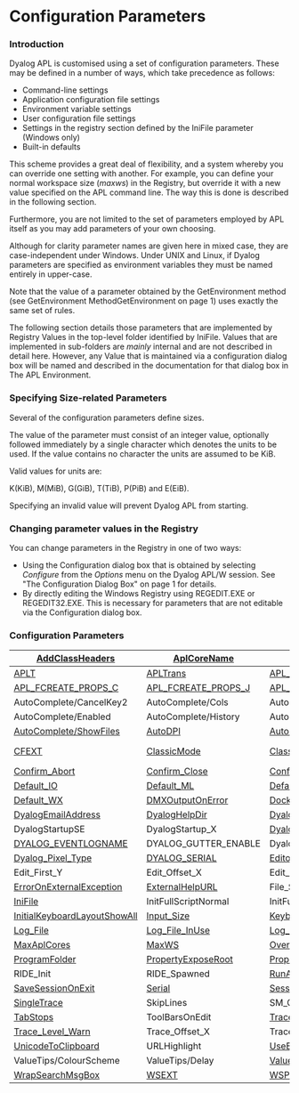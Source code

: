 # Configuration Parameters

### Introduction

Dyalog APL is customised using a set of configuration parameters. These may be defined  in a number of ways, which take precedence as follows:

- Command-line settings
- Application configuration file settings
- Environment variable settings
- User configuration file settings
- Settings in the registry section defined by the IniFile parameter (Windows only)
- Built-in defaults

This scheme provides a great deal of flexibility, and a system whereby you can override one setting with another. For example, you can define your normal workspace size (*maxws*) in the Registry, but override it with a new value specified on the APL command line. The way this is done is described in the following section.

Furthermore, you are not limited to the set of parameters employed by APL itself as you may add parameters of your own choosing.

Although for clarity parameter names are given here in mixed case, they are case-independent under Windows. Under UNIX and Linux, if Dyalog parameters are specified as environment variables they must be named entirely in upper-case.

Note that the value of a parameter obtained by the GetEnvironment method (see GetEnvironment MethodGetEnvironment on page 1) uses exactly the same set of rules.

The following section details those parameters that are implemented by Registry Values in the top-level folder identified by IniFile. Values that are implemented in sub-folders are *mainly* internal and are not described in detail here. However, any Value that is maintained via a configuration dialog box will be named and described in the documentation for that dialog box in The APL Environment.

### Specifying Size-related Parameters

Several of the configuration parameters define sizes.

The value of the parameter must consist of an integer value, optionally followed immediately by a single character which denotes the units to be used. If the value contains no character the units are assumed to be KiB.

Valid values for units are:

K(KiB), M(MiB), G(GiB), T(TiB), P(PiB) and E(EiB).

Specifying an invalid value will prevent Dyalog APL from starting.

### Changing parameter values in the Registry

You can change parameters in the Registry in one of two ways:

- Using the Configuration dialog box that is obtained by selecting *Configure* from the *Options* menu on the Dyalog APL/W session. See "The Configuration Dialog Box" on page 1 for details.
- By directly editing the Windows Registry using REGEDIT.EXE or REGEDIT32.EXE. This is necessary for parameters that are not editable via the Configuration dialog box.

### Configuration Parameters

| [AddClassHeaders](a-z/addclassheaders.md) | [AplCoreName](a-z/aplcorename.md) | [APLK](a-z/aplk.md) | [APLKeys](a-z/aplkeys.md) | [APLNID](a-z/aplnid.md) |
| --- | --- | --- | --- | ---  |
| [APLT](a-z/aplt.md) | [APLTrans](a-z/apltrans.md) | [APL_CODE_E_MAGNITUDE](a-z/apl-code-e-magnitude.md) | [APL_COMPLEX_AS_V12](a-z/apl-complex-as-v12.md) | [APL_FAST_FCHK](a-z/apl-fast-fchk.md) |
| [APL_FCREATE_PROPS_C](a-z/apl-fcreate-props-c.md) | [APL_FCREATE_PROPS_J](a-z/apl-fcreate-props-j.md) | [APL_MAX_THREADS](a-z/apl-max-threads.md) | APL_TextInAplCore | AutoComplete/CancelKey1 |
| AutoComplete/CancelKey2 | AutoComplete/Cols | AutoComplete/CommonKey1 | AutoComplete/CompleteKey1 | AutoComplete/CompleteKey2 |
| AutoComplete/Enabled | AutoComplete/History | AutoComplete/HistorySize | AutoComplete/PrefixSize | AutoComplete/Rows |
| [AutoComplete/ShowFiles](a-z/autocomplete/showfiles.md) | [AutoDPI](a-z/autodpi.md) | [AutoFormat](a-z/autoformat.md) | [AutoIndent](a-z/autoindent.md) | [Auto_PW](a-z/auto-pw.md) |
| [CFEXT](a-z/cfext.md) | [ClassicMode](a-z/classicmode.md) | [ClassicModeSavePosition](a-z/classicmodesaveposition.md) | [CMD_PREFIX and CMD_POSTFIX](a-z/cmd-prefix-and-cmd-postfix.md) | ConfigFile |
| [Confirm_Abort](a-z/confirm-abort.md) | [Confirm_Close](a-z/confirm-close.md) | [Confirm_Fix](a-z/confirm-fix.md) | [Confirm_Session_Delete](a-z/confirm-session-delete.md) | [Default_DIV](a-z/default-div.md) |
| [Default_IO](a-z/default-io.md) | [Default_ML](a-z/default-ml.md) | [Default_PP](a-z/default-pp.md) | [Default_PW](a-z/default-pw.md) | [Default_RTL](a-z/default-rtl.md) |
| [Default_WX](a-z/default-wx.md) | [DMXOutputOnError](a-z/dmxoutputonerror.md) | [DockableEditWindows](a-z/dockableeditwindows.md) | [DoubleClickEdit](a-z/doubleclickedit.md) | [Dyalog](a-z/dyalog.md) |
| [DyalogEmailAddress](a-z/dyalogemailaddress.md) | [DyalogHelpDir](a-z/dyaloghelpdir.md) | [DyalogInstallDir](a-z/dyaloginstalldir.md) | DyalogLink | DyalogStartup |
| DyalogStartupSE | DyalogStartup_X | [DyalogWebSite](a-z/dyalogwebsite.md) | DYALOG_DISCARD_FN_SOURCE | [DYALOG_EVENTLOGGINGLEVEL](a-z/dyalog-eventlogginglevel.md) |
| [DYALOG_EVENTLOGNAME](a-z/dyalog-eventlogname.md) | DYALOG_GUTTER_ENABLE | Dyalog_LineEditor_Mode | Dyalog_NETCore | [DYALOG_NOPOPUPS](a-z/dyalog-nopopups.md) |
| [Dyalog_Pixel_Type](a-z/dyalog-pixel-type.md) | [DYALOG_SERIAL](a-z/dyalog-serial.md) | [EditorState](a-z/editorstate.md) | Edit_Cols | Edit_First_X |
| Edit_First_Y | Edit_Offset_X | Edit_Offset_Y | Edit_Rows | [ENABLE_CEF](a-z/enable-cef.md) |
| [ErrorOnExternalException](a-z/erroronexternalexception.md) | [ExternalHelpURL](a-z/externalhelpurl.md) | File_Stack_Size | [Greet_Bitmap](a-z/greet-bitmap.md) | [History_Size](a-z/history-size.md) |
| [IniFile](a-z/inifile.md) | InitFullScriptNormal | InitFullScriptSusp | [InitialKeyboardLayout](a-z/initialkeyboardlayout.md) | [InitialKeyboardLayoutInUse](a-z/initialkeyboardlayoutinuse.md) |
| [InitialKeyboardLayoutShowAll](a-z/initialkeyboardlayoutshowall.md) | [Input_Size](a-z/input-size.md) | [KeyboardInputDelay](a-z/keyboardinputdelay.md) | Load | [localdyalogdir](a-z/localdyalogdir.md) |
| [Log_File](a-z/log-file.md) | [Log_File_InUse](a-z/log-file-inuse.md) | [Log_Size](a-z/log-size.md) | LX | [MapChars](a-z/mapchars.md) |
| [MaxAplCores](a-z/maxaplcores.md) | [MaxWS](a-z/maxws.md) | [OverstrikesPopup](a-z/overstrikespopup.md) | [PassExceptionsToOpSys](a-z/passexceptionstoopsys.md) | [PFKey_Size](a-z/pfkey-size.md) |
| [ProgramFolder](a-z/programfolder.md) | [PropertyExposeRoot](a-z/propertyexposeroot.md) | [PropertyExposeSE](a-z/propertyexposese.md) | [QCMD_Timeout](a-z/qcmd-timeout.md) | [ResolveOverstrikes](a-z/resolveoverstrikes.md) |
| RIDE_Init | RIDE_Spawned | [RunAsService](a-z/runasservice.md) | [SaveContinueOnExit](a-z/savecontinueonexit.md) | [SaveLogOnExit](a-z/savelogonexit.md) |
| [SaveSessionOnExit](a-z/savesessiononexit.md) | [Serial](a-z/serial.md) | [SessionOnTop](a-z/sessionontop.md) | [Session_File](a-z/session-file.md) | [ShowStatusOnError](a-z/showstatusonerror.md) |
| [SingleTrace](a-z/singletrace.md) | SkipLines | SM_Cols | SM_Rows | [StatusOnEdit](a-z/statusonedit.md) |
| [TabStops](a-z/tabstops.md) | ToolBarsOnEdit | [TraceStopMonitor](a-z/tracestopmonitor.md) | Trace_First_X | Trace_First_Y |
| [Trace_Level_Warn](a-z/trace-level-warn.md) | Trace_Offset_X | Trace_Offset_Y | Trace_On_Error | UCMDCacheFile |
| [UnicodeToClipboard](a-z/unicodetoclipboard.md) | URLHighlight | [UseExternalHelpURL](a-z/useexternalhelpurl.md) | UserConfigFile | UseXCV |
| ValueTips/ColourScheme | ValueTips/Delay | [ValueTips/Enabled](a-z/valuetips/enabled.md) | [WantsSpecialKeys](a-z/wantsspecialkeys.md) | [WrapSearch](a-z/wrapsearch.md) |
| [WrapSearchMsgBox](a-z/wrapsearchmsgbox.md) | [WSEXT](a-z/wsext.md) | [WSPath](a-z/wspath.md) | [XPLookAndFeel](a-z/xplookandfeel.md) | [YY_Window](a-z/yy-window.md) |
